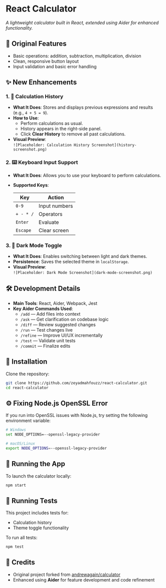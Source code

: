 # React Calculator  
*A lightweight calculator built in React, extended using Aider for enhanced functionality.*

## 🧮 Original Features

- Basic operations: addition, subtraction, multiplication, division  
- Clean, responsive button layout  
- Input validation and basic error handling  

## ✨ New Enhancements

### 1. 📜 Calculation History

- **What It Does**: Stores and displays previous expressions and results (e.g., `4 + 5 = 9`).  
- **How to Use**:
  - Perform calculations as usual.
  - History appears in the right-side panel.
  - Click **Clear History** to remove all past calculations.  
- **Visual Preview**:  
  `![Placeholder: Calculation History Screenshot](history-screenshot.png)`

### 2. ⌨️ Keyboard Input Support

- **What It Does**: Allows you to use your keyboard to perform calculations.  
- **Supported Keys**:

  | Key        | Action         |
  |------------|----------------|
  | `0-9`      | Input numbers  |
  | `+ - * /`  | Operators       |
  | `Enter`    | Evaluate        |
  | `Escape`   | Clear screen    |

### 3. 🌙 Dark Mode Toggle

- **What It Does**: Enables switching between light and dark themes.  
- **Persistence**: Saves the selected theme in `localStorage`.  
- **Visual Preview**:  
  `![Placeholder: Dark Mode Screenshot](dark-mode-screenshot.png)`

## 🛠️ Development Details

- **Main Tools**: React, Aider, Webpack, Jest  
- **Key Aider Commands Used**:
  - `/add` — Add files into context  
  - `/ask` — Get clarification on codebase logic  
  - `/diff` — Review suggested changes  
  - `/run` — Test changes live  
  - `/refine` — Improve UI/UX incrementally  
  - `/test` — Validate unit tests  
  - `/commit` — Finalize edits  

## 🧱 Installation

Clone the repository:

```bash
git clone https://github.com/zeyadmahfouzz/react-calculator.git
cd react-calculator
```

## ⚙️ Fixing Node.js OpenSSL Error

If you run into OpenSSL issues with Node.js, try setting the following environment variable:

```bash
# Windows
set NODE_OPTIONS=--openssl-legacy-provider

# macOS/Linux
export NODE_OPTIONS=--openssl-legacy-provider
```

## 🚀 Running the App

To launch the calculator locally:

```bash
npm start
```

## 🧪 Running Tests

This project includes tests for:

- Calculation history  
- Theme toggle functionality  

To run all tests:

```bash
npm test
```

## 🙏 Credits

- Original project forked from [andrewagain/calculator](https://github.com/andrewagain/calculator)  
- Enhanced using **Aider** for feature development and code refinement  
